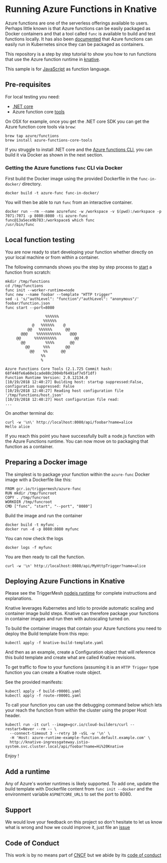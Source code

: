 # Running Azure Functions in Knative

Azure functions are one of the serverless offerings available to users. Perhaps little known is that Azure functions can be easily packaged as Docker containers and that a tool called `func` is available to build and test functions locally. It has also been [documented](https://medium.com/@asavaritayal/azure-functions-on-kubernetes-75486225dac0) that Azure functions can easily run in Kubernetes since they can be packaged as containers.

This repository is a step by step tutorial to show you how to run functions that use the Azure function runtime in [knative](https://github.com/knative/docs).

This sample is for [JavaScript](https://docs.microsoft.com/en-us/azure/azure-functions/functions-reference-node)
as function language.

## Pre-requisites

For local testing you need:

* [.NET core](https://www.microsoft.com/net/download)
* Azure function core [tools](https://docs.microsoft.com/en-us/azure/azure-functions/functions-run-local#install-the-azure-functions-core-tools)

On OSX for example, once you get the .NET core SDK you can get the Azure function core tools via `brew`:

```
brew tap azure/functions
brew install azure-functions-core-tools 
```

If you struggle to install .NET core and the [Azure functions CLI](https://docs.microsoft.com/en-us/azure/azure-functions/functions-reference-node), you can build it via Docker as shown in the next section.

### Getting the Azure functions `func` CLI via Docker

First build the Docker image using the provided Dockerfile in the `func-in-docker/` directory.

```
docker build -t azure-func func-in-docker/
```

You will then be able to run `func` from an interactive container.

```
docker run --rm --name azurefunc -w /workspace -v $(pwd):/workspace -p 7071:7071 -p 8080:8080 -ti azure-func
func@13a5ece9b783:/workspace$ which func
/usr/bin/func
```

## Local function testing

You are now ready to start developing your function whether directly on your local machine or from within a container.

The following commands shows you the step by step process to [start](https://docs.microsoft.com/en-us/azure/azure-functions/functions-create-first-azure-function-azure-cli#run-the-function-locally) a function from scratch:

```
mkdir /tmp/functions
cd /tmp/functions
func init --worker-runtime=node
func new --name foobar --template "HTTP trigger"
sed -i 's/"authLevel": "function"/"authLevel": "anonymous"/' foobar/function.json
func start --port=8080

                  %%%%%%
                 %%%%%%
            @   %%%%%%    @
          @@   %%%%%%      @@
       @@@    %%%%%%%%%%%    @@@
     @@      %%%%%%%%%%        @@
       @@         %%%%       @@
         @@      %%%       @@
           @@    %%      @@
                %%
                %

Azure Functions Core Tools (2.1.725 Commit hash: 68f448fe6a60e1cade88c2004bf6491af7e5f1df)
Function Runtime Version: 2.0.12134.0
[10/19/2018 12:40:27] Building host: startup suppressed:False, configuration suppressed: False
[10/19/2018 12:40:27] Reading host configuration file '/tmp/functions/host.json'
[10/19/2018 12:40:27] Host configuration file read:
...
```

On another terminal do:

```
curl -w '\n\' http://localhost:8080/api/foobar?name=alice
Hello alice
```

If you reach this point you have successfully built a node.js function with the Azure Functions runtime. You can now move on to packaging that function as a container.

## Preparing a Docker image

The simplest is to package your function within the `azure-func` Docker image with a Dockerfile like this:

```
FROM gcr.io/triggermesh/azure-func
RUN mkdir /tmp/funcroot
COPY . /tmp/funcroot
WORKDIR /tmp/funcroot
CMD ["func", "start", "--port", "8080"]
```

Build the image and run the container

```
docker build -t myfunc .
docker run -d -p 8080:8080 myfunc
```

You can now check the logs 

```
docker logs -f myfunc
```

You are then ready to call the function.

```
curl -w '\n' http://localhost:8080/api/MyHttpTrigger?name=alice
```

## Deploying Azure Functions in Knative

Please see the TriggerMesh [nodejs runtime](https://github.com/triggermesh/nodejs-runtime) for complete instructions and explanations.

Knative leverages Kubernetes and Istio to provide automatic scaling and container image build steps. Knative can therefore package your functions in container images and run then with autoscaling turned on.

To build the container images that contain your Azure functions you need to deploy the Build template from this repo:

```
kubectl apply -f knative-build-template.yaml
```

And then as an example, create a Configuration object that will reference this build template and create what are called Knative revisions.

To get traffic to flow to your functions (assuming it is an `HTTP Trigger` type function you can create a Knative route object.

See the provided manifests:

```
kubectl apply -f build-r00001.yaml
kubectl apply -f route-r00001.yaml
```

To call your function you can use the debugging command below which lets your reach the function from within the cluster using the proper Host header.

```
kubectl run -it curl --image=gcr.io/cloud-builders/curl --restart=Never --rm -- \
  --connect-timeout 3 --retry 10 -vSL -w '\n' \
  -H 'Host: azure-runtime-example-function.default.example.com' \
  http://knative-ingressgateway.istio-system.svc.cluster.local/api/foobar?name=Hi%20Knative
```

Enjoy !

## Add a runtime

Any of Azure's worker runtimes is likely supported.
To add one,
update the build template with Dockerfile content from `func init --docker` and the environment variable `ASPNETCORE_URLS` to set the port to 8080.

## Support

We would love your feedback on this project so don't hesitate to let us know what is wrong and how we could improve it, just file an [issue](https://github.com/triggermesh/azure-runtime/issues/new)

## Code of Conduct

This work is by no means part of [CNCF](https://www.cncf.io/) but we abide by its [code of conduct](https://github.com/cncf/foundation/blob/master/code-of-conduct.md)
